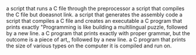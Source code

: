 a script that runs a C file through the preprocessor 
a script that compiles the C file but doeasnot link.
 a script that generates the assembly code
a script that compiles a C file and creates an executable
a C program that prints exactly "Programming is like building a multilingual puzzle, followed by a new line.
a C program that prints exactly with proper grammar, but the outcome is a piece of art,, followed by a new line.
a C program that prints the size of various types on the computer it is compiled and run on.
